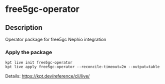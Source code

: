 # free5gc-operator

## Description
Operator package for free5gc Nephio integration

### Apply the package
```
kpt live init free5gc-operator
kpt live apply free5gc-operator --reconcile-timeout=2m --output=table
```
Details: https://kpt.dev/reference/cli/live/

